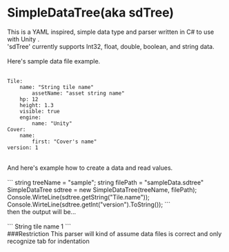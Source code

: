 # SimpleDataTree(aka sdTree)
This is a YAML inspired, simple data type and parser written in C# to use with Unity .<br>
'sdTree' currently supports Int32, float, double, boolean, and string data.<br>
<br>
Here's sample data file example.<br>
<br>
```
Tile:     
	name: "String tile name"
		assetName: "asset string name"
	hp: 12
	height: 1.3
	visible: true
	engine:
		name: "Unity"
Cover:
	name:
		first: "Cover's name"
version: 1
```
<br>
And here's example how to create a data and read values.<br>
<br>
```
string treeName = "sample";
string filePath = "sampleData.sdtree"
SimpleDataTree sdtree = new SimpleDataTree(treeName, filePath);
Console.WirteLine(sdtree.getString("Tile.name"));
Console.WirteLine(sdtree.getInt("version").ToString());
```
<br>
then the output will be...<br>
<br>
```
String tile name
1
```

<br>
###Restriction
This parser will kind of assume data files is correct and only recognize tab for indentation<br>
